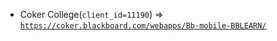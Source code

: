  - Coker College(`client_id=11190`) => [`https://coker.blackboard.com/webapps/Bb-mobile-BBLEARN/`](https://coker.blackboard.com/webapps/Bb-mobile-BBLEARN/)
